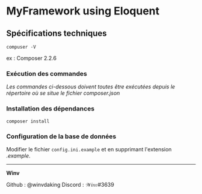 # MyFramework using Eloquent

## Spécifications techniques

`compuser -V`

ex : Composer 2.2.6

### Exécution des commandes

_Les commandes ci-dessous doivent toutes être exécutées depuis le répertoire où se situe le fichier composer.json_

### Installation des dépendances

`composer install`

### Configuration de la base de données

Modifier le fichier `config.ini.example` et en supprimant l'extension _.example_.

---

**Winv**

Github : @winvdaking
Discord : 𝒲𝑖𝑛𝑣#3639
